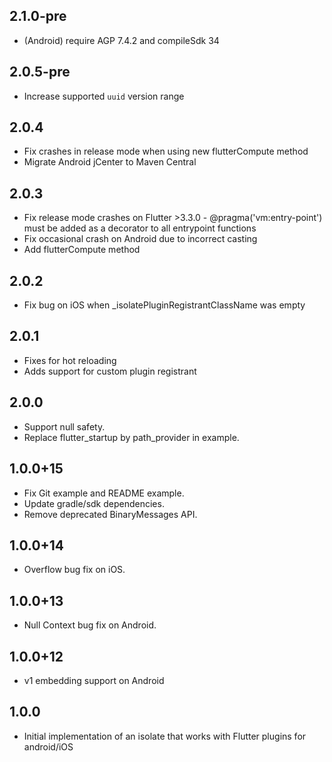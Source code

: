 ## 2.1.0-pre
* (Android) require AGP 7.4.2 and compileSdk 34

## 2.0.5-pre
* Increase supported `uuid` version range

## 2.0.4
* Fix crashes in release mode when using new flutterCompute method
* Migrate Android jCenter to Maven Central

## 2.0.3
* Fix release mode crashes on Flutter >3.3.0 - @pragma('vm:entry-point') must be added as a decorator to all entrypoint functions
* Fix occasional crash on Android due to incorrect casting
* Add flutterCompute method

## 2.0.2
* Fix bug on iOS when _isolatePluginRegistrantClassName was empty

## 2.0.1

* Fixes for hot reloading
* Adds support for custom plugin registrant

## 2.0.0

* Support null safety.
* Replace flutter_startup by path_provider in example.

## 1.0.0+15

* Fix Git example and README example.
* Update gradle/sdk dependencies. 
* Remove deprecated BinaryMessages API.

## 1.0.0+14

* Overflow bug fix on iOS.

## 1.0.0+13

* Null Context bug fix on Android.

## 1.0.0+12

* v1 embedding support on Android

## 1.0.0

* Initial implementation of an isolate that works with Flutter plugins for android/iOS

